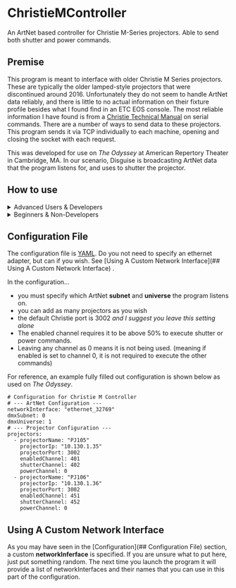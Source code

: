 # ChristieMController
An ArtNet based controller for Christie M-Series projectors. Able to send both shutter and power commands.


## Premise
This program is meant to interface with older Christie M Series projectors. These are typically the older lamped-style projectors that were discontinued around 2016. Unfortunately they do not seem to handle ArtNet data reliably, and there is little to no actual information on their fixture profile besides what I found find in an ETC EOS console. The most reliable information I have found is from a [Christie Technical Manual](https://www.christiedigital.com/globalassets/resources/public/020-100224-11-christie-lit-tech-ref-m-series-serial-commands.pdf) on serial commands. There are a number of ways to send data to these projectors. This program sends it via TCP individually to each machine, opening and closing the socket with each request.

This was developed for use on *The Odyssey* at American Repertory Theater in Cambridge, MA. In our scenario, Disguise is broadcasting ArtNet data that the program listens for, and uses to shutter the projector.


## How to use

<details>
<summary>Advanced Users & Developers</summary>
Launch the jarfile as you would any other from a command line. The first time you run it, it will generate a folder next to it where it keeps logs & has a **properties.yml** you can edit to configure your projectors. For more on that, see the [Configuration File](## Configuration File) section.
</details>

<details>
<summary>Beginners & Non-Developers</summary>
Install the [Java JDK](https://learn.microsoft.com/en-us/java/openjdk/download) for your system. Open Command Prompt (or Terminal on MacOS) and type the following command:
```bash
java -jar C:\path\to\ChristieMController-1.0.2.jar
```
The first time it will generate a folder next to it where it keeps logs & has a **properties.yml** you can edit to configure your projectors. For more on that, see the [Configuration File](## Configuration File) section.
</details>


## Configuration File
The configuration file is [YAML](https://en.wikipedia.org/wiki/YAML). Do you not need to specify an ethernet adapter, but can if you wish. See [Using A Custom Network Interface](## Using A Custom Network Interface) .

In the configuration... 
- you must specify which ArtNet **subnet** and **universe** the program listens on.
- you can add as many projectors as you wish
- the default Christie port is 3002 *and I suggest you leave this setting alone*
- The enabled channel requires it to be above 50% to execute shutter or power commands.
- Leaving any channel as 0 means it is not being used. (meaning if enabled is set to channel 0, it is not required to execute the other commands)

For reference, an example fully filled out configuration is shown below as used on *The Odyssey*.

```
# Configuration for Christie M Controller
# --- ArtNet Configuration ---
networkInterface: "ethernet_32769"
dmxSubnet: 0
dmxUniverse: 1
# --- Projector Configuration ---
projectors:
  - projectorName: "PJ105"
    projectorIp: "10.130.1.35"
    projectorPort: 3002
    enabledChannel: 401
    shutterChannel: 402
    powerChannel: 0
  - projectorName: "PJ106"
    projectorIp: "10.130.1.36"
    projectorPort: 3002
    enabledChannel: 451
    shutterChannel: 452
    powerChannel: 0
```


## Using A Custom Network Interface

As you may have seen in the [Configuration](## Configuration File) section, a custom **networkInferface** is specified. If you are unsure what to put here, just put something random. The next time you launch the program it will provide a list of networkInterfaces and their names that you can use in this part of the configuration.

